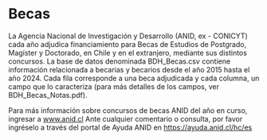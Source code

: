 # Becas
La Agencia Nacional de Investigación y Desarrollo (ANID, ex - CONICYT) cada año adjudica financiamiento para Becas de Estudios de Postgrado, Magíster y Doctorado, en Chile y en el extranjero, mediante sus distintos concursos. 
La base de datos denominada BDH_Becas.csv contiene información relacionada a becarias y becarios desde el año 2015 hasta el año 2024. Cada fila corresponde a una beca adjudicada y cada columna, un campo que lo caracteriza (para más detalles de los campos, ver BDH_Becas_Notas.pdf). 

Para más información sobre concursos de becas ANID del año en curso, ingresar a www.anid.cl 
Ante cualquier comentario o consulta, por favor ingréselo a través del portal de Ayuda ANID en https://ayuda.anid.cl/hc/es 
